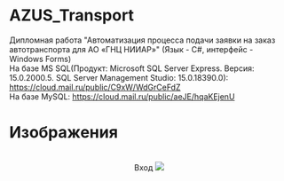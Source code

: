 # AZUS_Transport
Дипломная работа "Автоматизация процесса подачи заявки на заказ автотранспорта для AO «ГНЦ НИИАР»" (Язык - С#, интерфейс - Windows Forms)  
На базе MS SQL(Продукт: Microsoft SQL Server Express. Версия: 15.0.2000.5. SQL Server Management Studio: 15.0.18390.0): https://cloud.mail.ru/public/C9xW/WdGrCeFdZ  
На базе MySQL: https://cloud.mail.ru/public/aeJE/hqaKEjenU
# Изображения
<p align="center">
  <br />Вход
  <a href="https://github.com/kontr24/AZUS_Transport"><img src="https://pasteboard.co/JRkTriYL50Uz.png](https://gcdnb.pbrd.co/images/JRkTriYL50Uz.png?o=1"></img></a>
</p>
